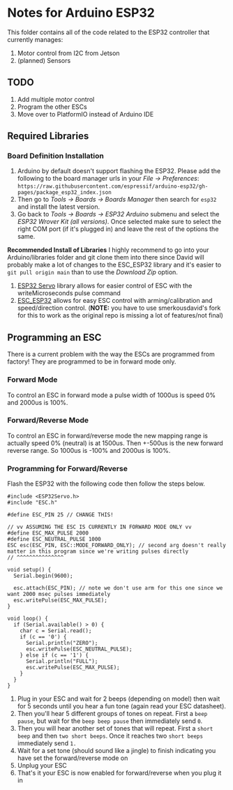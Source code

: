 # Notes for Arduino ESP32
This folder contains all of the code related to the ESP32 controller that currently manages:
1. Motor control from I2C from Jetson
2. (planned) Sensors

## TODO
1. Add multiple motor control
2. Program the other ESCs
3. Move over to PlatformIO instead of Arduino IDE


## Required Libraries
### Board Definition Installation
1. Arduino by default doesn't support flashing the ESP32. Please add the following to the board manager urls in your *File -> Preferences*:  `https://raw.githubusercontent.com/espressif/arduino-esp32/gh-pages/package_esp32_index.json`
2. Then go to *Tools -> Boards -> Boards Manager* then search for `esp32` and install the latest version.
3. Go back to *Tools -> Boards -> ESP32 Arduino* submenu and select the *ESP32 Wrover Kit (all versions)*. Once selected make sure to select the right COM port (if it's plugged in) and leave the rest of the options the same.


**Recommended Install of Libraries** I highly recommend to go into your Arduino/libraries folder and git clone them into there since David will probably make a lot of changes to the ESC_ESP32 library and it's easier to `git pull origin main` than to use the *Download Zip* option.
1. [ESP32 Servo](https://github.com/jkb-git/ESP32Servo) library allows for easier control of ESC with the writeMicroseconds pulse command
2. [ESC_ESP32](https://github.com/smerkousdavid/ESC_ESP32) allows for easy ESC control with arming/calibration and speed/direction control. (**NOTE:** you have to use smerkousdavid's fork for this to work as the original repo is missing a lot of features/not final)



## Programming an ESC
There is a current problem with the way the ESCs are programmed from factory! They are programmed to be in forward mode only.

### Forward Mode
To control an ESC in forward mode a pulse width of 1000us is speed 0% and 2000us is 100%.

### Forward/Reverse Mode
To control an ESC in forward/reverse mode the new mapping range is actually speed 0% (neutral) is at 1500us. Then +-500us is the new forward reverse range. So 1000us is -100% and 2000us is 100%.


### Programming for Forward/Reverse
Flash the ESP32 with the following code then follow the steps below.
```arduino
#include <ESP32Servo.h>
#include "ESC.h"

#define ESC_PIN 25 // CHANGE THIS!

// vv ASSUMING THE ESC IS CURRENTLY IN FORWARD MODE ONLY vv
#define ESC_MAX_PULSE 2000
#define ESC_NEUTRAL_PULSE 1000
ESC esc(ESC_PIN, ESC::MODE_FORWARD_ONLY); // second arg doesn't really matter in this program since we're writing pulses directly
// ^^^^^^^^^^^^^^^

void setup() {
  Serial.begin(9600);

  esc.attach(ESC_PIN); // note we don't use arm for this one since we want 2000 msec pulses immediately
  esc.writePulse(ESC_MAX_PULSE);
} 
 
void loop() { 
  if (Serial.available() > 0) {
    char c = Serial.read();
    if (c == '0') {
      Serial.println("ZERO");
      esc.writePulse(ESC_NEUTRAL_PULSE);
    } else if (c == '1') {
      Serial.println("FULL");
      esc.writePulse(ESC_MAX_PULSE);
    }
  }
} 
```

1. Plug in your ESC and wait for 2 beeps (depending on model) then wait for 5 seconds until you hear a fun tone (again read your ESC datasheet).
  2. Then you'll hear 5 different groups of tones on repeat. First a `beep pause`, but wait for the `beep beep pause` then immediately send `0`.
  3. Then you will hear another set of tones that will repeat. First a `short beep` and then `two short beeps`. Once it reaches two `short beeps` immediately send `1.`
  4. Wait for a set tone (should sound like a jingle) to finish indicating you have set the forward/reverse mode on
  5. Unplug your ESC
  6. That's it your ESC is now enabled for forward/reverse when you plug it in